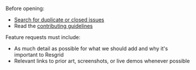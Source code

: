 Before opening:

- [Search for duplicate or closed issues](https://github.com/Resgrid/Core?utf8=%E2%9C%93&q=is%3Aissue)
- Read the [contributing guidelines](https://github.com/Resgrid/Core/blob/master/.github/CONTRIBUTING.md)

Feature requests must include:

- As much detail as possible for what we should add and why it's important to Resgrid
- Relevant links to prior art, screenshots, or live demos whenever possible